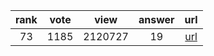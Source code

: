 
| rank | vote | view | answer | url |
|:-:|:-:|:-:|:-:|:-:|
|73|1185|2120727|19| [url](http://stackoverflow.com/questions/455612/limiting-floats-to-two-decimal-points) |
